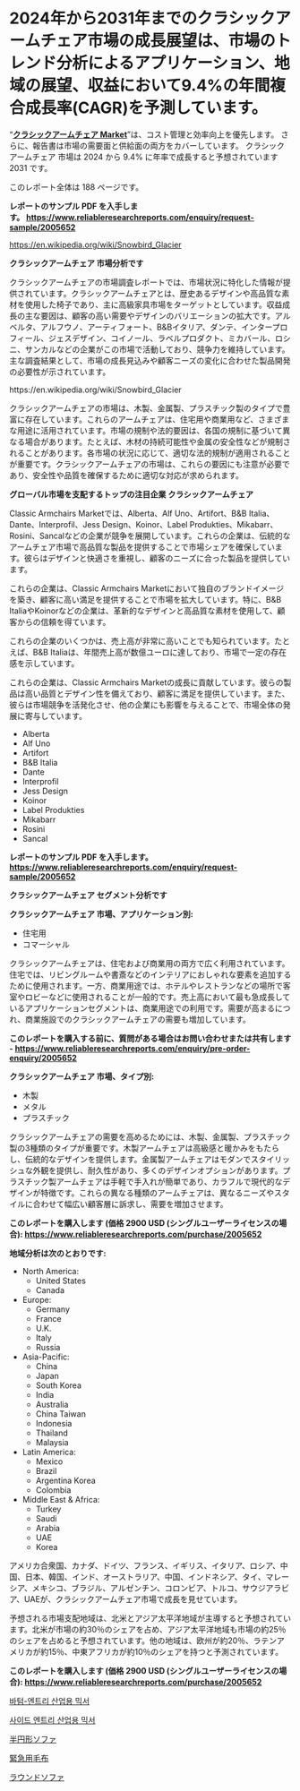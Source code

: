 <p><h1>2024年から2031年までのクラシックアームチェア市場の成長展望は、市場のトレンド分析によるアプリケーション、地域の展望、収益において9.4%の年間複合成長率(CAGR)を予測しています。</h1></p><p>&ldquo;<strong><a href="https://www.reliableresearchreports.com/classic-armchairs-r2005652">クラシックアームチェア Market</a></strong>&rdquo;は、コスト管理と効率向上を優先します。 さらに、報告書は市場の需要面と供給面の両方をカバーしています。 クラシックアームチェア 市場は 2024 から 9.4% に年率で成長すると予想されています2031 です。</p>
<p>このレポート全体は 188 ページです。</p>
<p><strong>レポートのサンプル PDF を入手します。&nbsp;<a href="https://www.reliableresearchreports.com/enquiry/request-sample/2005652">https://www.reliableresearchreports.com/enquiry/request-sample/2005652</a></strong></p>
<p><a href="https://en.wikipedia.org/wiki/Snowbird_Glacier">https://en.wikipedia.org/wiki/Snowbird_Glacier</a></p>
<p><strong>クラシックアームチェア 市場分析です</strong></p>
<p><p>クラシックアームチェアの市場調査レポートでは、市場状況に特化した情報が提供されています。クラシックアームチェアとは、歴史あるデザインや高品質な素材を使用した椅子であり、主に高級家具市場をターゲットとしています。収益成長の主な要因は、顧客の高い需要やデザインのバリエーションの拡大です。アルベルタ、アルフウノ、アーティフォート、B&Bイタリア、ダンテ、インタープロフィール、ジェスデザイン、コイノール、ラベルプロダクト、ミカバール、ロシニ、サンカルなどの企業がこの市場で活動しており、競争力を維持しています。主な調査結果として、市場の成長見込みや顧客ニーズの変化に合わせた製品開発の必要性が示されています。</p></p>
<p>https://en.wikipedia.org/wiki/Snowbird_Glacier</p>
<p><p>クラシックアームチェアの市場は、木製、金属製、プラスチック製のタイプで豊富に存在しています。これらのアームチェアは、住宅用や商業用など、さまざまな用途に活用されています。市場の規制や法的要因は、各国の規制に基づいて異なる場合があります。たとえば、木材の持続可能性や金属の安全性などが規制されることがあります。各市場の状況に応じて、適切な法的規制が適用されることが重要です。クラシックアームチェアの市場は、これらの要因にも注意が必要であり、安全性や品質を確保するために適切な対応が求められます。</p></p>
<p><strong>グローバル市場を支配するトップの注目企業 クラシックアームチェア</strong></p>
<p><p>Classic Armchairs Marketでは、Alberta、Alf Uno、Artifort、B&B Italia、Dante、Interprofil、Jess Design、Koinor、Label Produkties、Mikabarr、Rosini、Sancalなどの企業が競争を展開しています。これらの企業は、伝統的なアームチェア市場で高品質な製品を提供することで市場シェアを確保しています。彼らはデザインと快適さを重視し、顧客のニーズに合った製品を提供しています。</p><p>これらの企業は、Classic Armchairs Marketにおいて独自のブランドイメージを築き、顧客に高い満足を提供することで市場を拡大しています。特に、B&B ItaliaやKoinorなどの企業は、革新的なデザインと高品質な素材を使用して、顧客からの信頼を得ています。</p><p>これらの企業のいくつかは、売上高が非常に高いことでも知られています。たとえば、B&B Italiaは、年間売上高が数億ユーロに達しており、市場で一定の存在感を示しています。</p><p>これらの企業は、Classic Armchairs Marketの成長に貢献しています。彼らの製品は高い品質とデザイン性を備えており、顧客に満足を提供しています。また、彼らは市場競争を活発化させ、他の企業にも影響を与えることで、市場全体の発展に寄与しています。</p></p>
<p><ul><li>Alberta</li><li>Alf Uno</li><li>Artifort</li><li>B&B Italia</li><li>Dante</li><li>Interprofil</li><li>Jess Design</li><li>Koinor</li><li>Label Produkties</li><li>Mikabarr</li><li>Rosini</li><li>Sancal</li></ul></p>
<p><strong>レポートのサンプル PDF を入手します。 <a href="https://www.reliableresearchreports.com/enquiry/request-sample/2005652">https://www.reliableresearchreports.com/enquiry/request-sample/2005652</a></strong></p>
<p><strong>クラシックアームチェア セグメント分析です</strong></p>
<p><strong>クラシックアームチェア 市場、アプリケーション別:</strong></p>
<p><ul><li>住宅用</li><li>コマーシャル</li></ul></p>
<p><p>クラシックアームチェアは、住宅および商業用の両方で広く利用されています。住宅では、リビングルームや書斎などのインテリアにおしゃれな要素を追加するために使用されます。一方、商業用途では、ホテルやレストランなどの場所で客室やロビーなどに使用されることが一般的です。売上高において最も急成長しているアプリケーションセグメントは、商業用途での利用です。需要が高まるにつれ、商業施設でのクラシックアームチェアの需要も増加しています。</p></p>
<p><strong>このレポートを購入する前に、質問がある場合はお問い合わせまたは共有します - <a href="https://www.reliableresearchreports.com/enquiry/pre-order-enquiry/2005652">https://www.reliableresearchreports.com/enquiry/pre-order-enquiry/2005652</a></strong></p>
<p><strong>クラシックアームチェア 市場、タイプ別:</strong></p>
<p><ul><li>木製</li><li>メタル</li><li>プラスチック</li></ul></p>
<p><p>クラシックアームチェアの需要を高めるためには、木製、金属製、プラスチック製の3種類のタイプが重要です。木製アームチェアは高級感と暖かみをもたらし、伝統的なデザインを提供します。金属製アームチェアはモダンでスタイリッシュな外観を提供し、耐久性があり、多くのデザインオプションがあります。プラスチック製アームチェアは手軽で手入れが簡単であり、カラフルで現代的なデザインが特徴です。これらの異なる種類のアームチェアは、異なるニーズやスタイルに合わせて幅広い顧客層に訴求し、需要を増加させます。</p></p>
<p><strong>このレポートを購入します (価格 2900 USD (シングルユーザーライセンスの場合): <a href="https://www.reliableresearchreports.com/purchase/2005652">https://www.reliableresearchreports.com/purchase/2005652</a></strong></p>
<p><strong>地域分析は次のとおりです:</strong></p>
<p><ul>
    <li>
        North America:
        <ul>
            <li>United States</li>
            <li>Canada</li>
        </ul>
    </li>
    <li>
        Europe:
        <ul>
            <li>Germany</li>
            <li>France</li>
            <li>U.K.</li>
            <li>Italy</li>
            <li>Russia</li>
        </ul>
    </li>
    <li>
        Asia-Pacific:
        <ul>
            <li>China</li>
            <li>Japan</li>
            <li>South Korea</li>
            <li>India</li>
            <li>Australia</li>
            <li>China Taiwan</li>
            <li>Indonesia</li>
            <li>Thailand</li>
            <li>Malaysia</li>
        </ul>
    </li>
    <li>
        Latin America:
        <ul>
            <li>Mexico</li>
            <li>Brazil</li>
            <li>Argentina Korea</li>
            <li>Colombia</li>
        </ul>
    </li>
    <li>
        Middle East & Africa:
        <ul>
            <li>Turkey</li>
            <li>Saudi</li>
            <li>Arabia</li>
            <li>UAE</li>
            <li>Korea</li>
        </ul>
    </li>
    </ul></p>
<p><p>アメリカ合衆国、カナダ、ドイツ、フランス、イギリス、イタリア、ロシア、中国、日本、韓国、インド、オーストラリア、中国、インドネシア、タイ、マレーシア、メキシコ、ブラジル、アルゼンチン、コロンビア、トルコ、サウジアラビア、UAEが、クラシックアームチェア市場で成長を見せています。</p><p>予想される市場支配地域は、北米とアジア太平洋地域が主導すると予想されています。北米が市場の約30％のシェアを占め、アジア太平洋地域も市場の約25％のシェアを占めると予想されています。他の地域は、欧州が約20％、ラテンアメリカが約15％、中東アフリカが約10％のシェアを持つと予測されています。</p></p>
<p><strong>このレポートを購入します (価格 2900 USD (シングルユーザーライセンスの場合): <a href="https://www.reliableresearchreports.com/purchase/2005652">https://www.reliableresearchreports.com/purchase/2005652</a></strong></p>
<p><p><a href="https://github.com/rcabello548/Market-Research-Report-List-3/blob/main/966363294836.md">바텀-엔트리 산업용 믹서</a></p><p><a href="https://github.com/KellyLyncyh543964/Market-Research-Report-List-3/blob/main/696440594835.md">사이드 엔트리 산업용 믹서</a></p><p><a href="https://github.com/roulaayoub-saad/Market-Research-Report-List-3/blob/main/438287676270.md">半円形ソファ</a></p><p><a href="https://github.com/zjkmgcs938405/Market-Research-Report-List-4/blob/main/778201476269.md">緊急用毛布</a></p><p><a href="https://github.com/schmahlson/Market-Research-Report-List-3/blob/main/772300376271.md">ラウンドソファ</a></p></p>